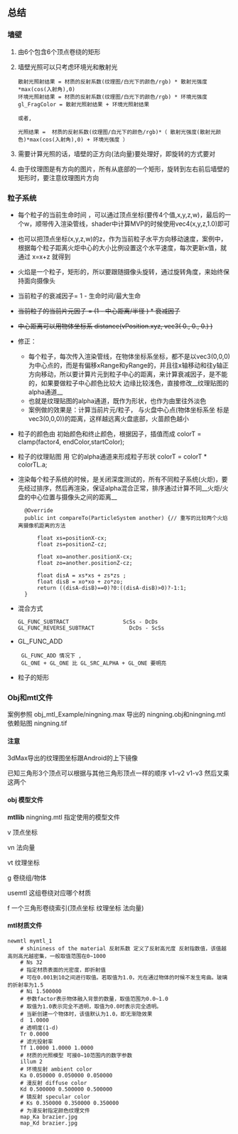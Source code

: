 ## 总结

### 墙壁

1. 由6个包含6个顶点卷绕的矩形

2. 墙壁光照可以只考虑环境光和散射光

   ```
   散射光照射结果 = 材质的反射系数(纹理图/白光下的颜色/rgb) * 散射光强度*max(cos(入射角),0)
   环境光照射结果 = 材质的反射系数(纹理图/白光下的颜色/rgb) * 环境光强度
   gl_FragColor = 散射光照射结果 + 环境光照射结果 
   
   或者,
   
   光照结果 =  材质的反射系数(纹理图/白光下的颜色/rgb)*（ 散射光强度(散射光颜色)*max(cos(入射角),0) + 环境光强度 ）
   ```

3. 需要计算光照的话，墙壁的正方向(法向量)要处理好，即旋转的方式要对

4. 由于纹理图是有方向的图片，所有从底部的一个矩形，旋转到左右前后墙壁的矩形时，要注意纹理图片方向




### 粒子系统

* 每个粒子的当前生命时间 ，可以通过顶点坐标(要传4个值,x,y,z,w)，最后的一个w，顺带传入渲染管线，shader中计算MVP的时候使用vec4(x,y,z,1.0)即可

* 也可以把顶点坐标(x,y,z,w)的z，作为当前粒子水平方向移动速度，案例中，根据每个粒子距离火炬中心的大小比例设置这个水平速度，每次更新x值，就通过 x=x+z 就得到

* 火焰是一个粒子，矩形的，所以要跟随摄像头旋转，通过旋转角度，来始终保持面向摄像头

* 当前粒子的衰减因子= 1 - 生命时间/最大生命

* ~~当前粒子的当前片元因子 = (1 - 中心距离/半径 ) * 衰减因子~~

* ~~中心距离可以用物体坐标系  distance(vPosition.xyz, vec3( 0., 0., 0.) )~~

* 修正：

  * 每个粒子，每次传入渲染管线，在物体坐标系坐标，都不是以vec3(0,0,0)为中心点的，而是有偏移xRange和yRange的，并且往x轴移动和往y轴正方向移动，所以要计算片元到粒子中心的距离，来计算衰减因子，是不能的，如果要做粒子中心颜色比较大 边缘比较浅色，直接修改__纹理贴图的alpha通道__
  * 也就是纹理贴图的alpha通道，既作为形状，也作为由里往外淡色
  * 案例做的效果是：计算当前片元/粒子， 与火盘中心点(物体坐标系坐 标是vec3(0,0,0))的距离，这样越远离火盘底部，火苗颜色越小

* 粒子的颜色由  初始颜色和终止颜色，根据因子，插值而成 colorT = clamp(factor4, endColor,startColor); 

* 粒子的纹理贴图 用 它的alpha通道来形成粒子形状 colorT = colorT * colorTL.a;

* 渲染每个粒子系统的时候，是关闭深度测试的，所有不同粒子系统(火炬)，要先经过排序，然后再渲染，保证alpha混合正常，排序通过计算不同__火炬/火盘的中心位置与摄像头之间的距离__

  ```
  	@Override
  	public int compareTo(ParticleSystem another) {// 重写的比较两个火焰离摄像机距离的方法
  
  		float xs=positionX-cx;
  		float zs=positionZ-cz;
  		
  		float xo=another.positionX-cx;
  		float zo=another.positionZ-cz;
  		
  		float disA = xs*xs + zs*zs ;
  		float disB = xo*xo + zo*zo;
  		return ((disA-disB)==0)?0:((disA-disB)>0)?-1:1;  
  	}
  ```

* 混合方式

  ```
  GL_FUNC_SUBTRACT                 ScSs - DcDs
  GL_FUNC_REVERSE_SUBTRACT  		 DcDs - ScSs
  ```

* GL_FUNC_ADD

  ```
   GL_FUNC_ADD 情况下 ,
   GL_ONE + GL_ONE 比 GL_SRC_ALPHA + GL_ONE 要明亮 
  ```

* 粒子的矩形 

  







### Obj和mtl文件

[obj 和 mtl文件格式]: https://www.jianshu.com/p/b52e152d44a9
[mtl格式]: https://www.cnblogs.com/wiki3d/p/objfile.html

案例参照  obj_mtl_Example/ningning.max 导出的 ningning.obj和ningning.mtl 依赖贴图 ningning.tif

#### 注意

3dMax导出的纹理图坐标跟Android的上下镜像

已知三角形3个顶点可以根据与其他三角形顶点一样的顺序 v1-v2 v1-v3 然后叉乘这两个

#### obj 模型文件

__mtllib__ ningning.mtl  指定使用的模型文件

v 顶点坐标

vn 法向量

vt 纹理坐标

g  卷绕组/物体

usemtl  这组卷绕对应哪个材质

f 一个三角形卷绕索引(顶点坐标 纹理坐标 法向量)



#### mtl材质文件

```
newmtl mymtl_1
	# shininess of the material 反射系数 定义了反射高光度 反射指数值，该值越高则高光越密集，一般取值范围在0~1000
	# Ns 32
	# 指定材质表面的光密度，即折射值 
	# 可在0.001到10之间进行取值。若取值为1.0，光在通过物体的时候不发生弯曲。玻璃的折射率为1.5
	# Ni 1.500000
	# 参数factor表示物体融入背景的数量，取值范围为0.0~1.0
	# 取值为1.0表示完全不透明，取值为0.0时表示完全透明。
	# 当新创建一个物体时，该值默认为1.0，即无渐隐效果
	d  1.0000
	# 透明度(1-d)
	Tr 0.0000
	# 滤光投射率
	Tf 1.0000 1.0000 1.0000 
	# 材质的光照模型 可接0~10范围内的数字参数
	illum 2
	# 环境反射 ambient color
	Ka 0.050000 0.050000 0.050000
	# 漫反射 diffuse color
	Kd 0.500000 0.500000 0.500000
	# 镜反射 specular color
	# Ks 0.350000 0.350000 0.350000 
	# 为漫反射指定颜色纹理文件
	map_Ka brazier.jpg
	map_Kd brazier.jpg
```



